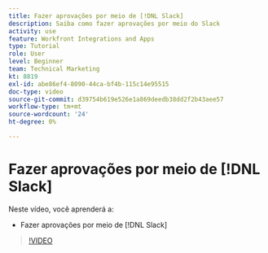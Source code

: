 ```yaml
---
title: Fazer aprovações por meio de [!DNL Slack]
description: Saiba como fazer aprovações por meio do Slack
activity: use
feature: Workfront Integrations and Apps
type: Tutorial
role: User
level: Beginner
team: Technical Marketing
kt: 8819
exl-id: abe86ef4-8090-44ca-bf4b-115c14e95515
doc-type: video
source-git-commit: d39754b619e526e1a869deedb38dd2f2b43aee57
workflow-type: tm+mt
source-wordcount: '24'
ht-degree: 0%

---
```


# Fazer aprovações por meio de [!DNL Slack]

Neste vídeo, você aprenderá a:

* Fazer aprovações por meio de [!DNL Slack]

>[!VIDEO](https://video.tv.adobe.com/v/335119/?quality=12)
